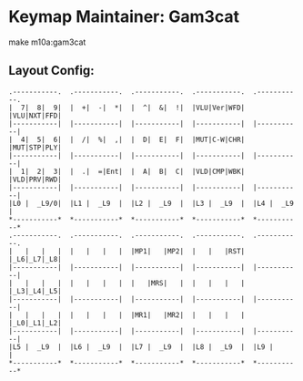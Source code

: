 # Keymap Maintainer: Gam3cat
make m10a:gam3cat
## Layout Config:
    .-----------.  .-----------.  .-----------.  .-----------.  .-----------.
    |  7|  8|  9|  |  +|  -|  *|  |  ^|  &|  !|  |VLU|Ver|WFD|  |VLU|NXT|FFD|
    |-----------|  |-----------|  |-----------|  |-----------|  |-----------|
    |  4|  5|  6|  |  /|  %|  ,|  |  D|  E|  F|  |MUT|C-W|CHR|  |MUT|STP|PLY|
    |-----------|  |-----------|  |-----------|  |-----------|  |-----------|
    |  1|  2|  3|  |  .|  =|Ent|  |  A|  B|  C|  |VLD|CMP|WBK|  |VLD|PRV|RWD|
    |-----------|  |-----------|  |-----------|  |-----------|  |-----------|
    |L0 |  _L9/0|  |L1 |  _L9  |  |L2 |  _L9  |  |L3 |  _L9  |  |L4 |  _L9  |
    *-----------*  *-----------*  *-----------*  *-----------*  *-----------*
    .-----------.  .-----------.  .-----------.  .-----------.  .-----------.
    |   |   |   |  |   |   |   |  |MP1|   |MP2|  |   |   |RST|  |_L6|_L7|_L8|
    |-----------|  |-----------|  |-----------|  |-----------|  |-----------|
    |   |   |   |  |   |   |   |  |   |MRS|   |  |   |   |   |  |_L3|_L4|_L5|
    |-----------|  |-----------|  |-----------|  |-----------|  |-----------|
    |   |   |   |  |   |   |   |  |MR1|   |MR2|  |   |   |   |  |_L0|_L1|_L2|
    |-----------|  |-----------|  |-----------|  |-----------|  |-----------|
    |L5 |  _L9  |  |L6 |  _L9  |  |L7 |  _L9  |  |L8 |  _L9  |  |L9 |       |
    *-----------*  *-----------*  *-----------*  *-----------*  *-----------*
